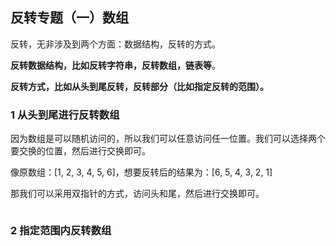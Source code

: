 ## 反转专题（一）数组

反转，无非涉及到两个方面：数据结构，反转的方式。

**反转数据结构，比如反转字符串，反转数组，链表等**。

**反转方式，比如从头到尾反转，反转部分（比如指定反转的范围）。**

### 1 从头到尾进行反转数组

因为数组是可以随机访问的，所以我们可以任意访问任一位置。我们可以选择两个要交换的位置，然后进行交换即可。

像原数组：[1, 2, 3, 4, 5, 6]，想要反转后的结果为：[6, 5, 4, 3, 2, 1]

那我们可以采用双指针的方式，访问头和尾，然后进行交换即可。

```

```

### 2 指定范围内反转数组

